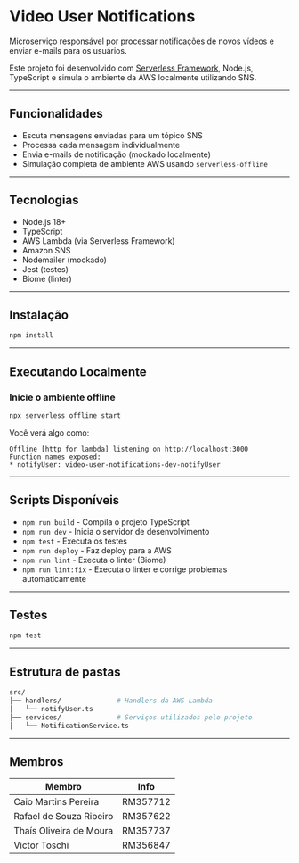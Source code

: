 # Video User Notifications

Microserviço responsável por processar notificações de novos vídeos e enviar e-mails para os usuários.

Este projeto foi desenvolvido com [Serverless Framework](https://www.serverless.com/), Node.js, TypeScript e simula o ambiente da AWS localmente utilizando SNS.

---

## Funcionalidades

- Escuta mensagens enviadas para um tópico SNS
- Processa cada mensagem individualmente
- Envia e-mails de notificação (mockado localmente)
- Simulação completa de ambiente AWS usando `serverless-offline`

---

## Tecnologias

- Node.js 18+
- TypeScript
- AWS Lambda (via Serverless Framework)
- Amazon SNS
- Nodemailer (mockado)
- Jest (testes)
- Biome (linter)

---

## Instalação

```bash
npm install
```

---

## Executando Localmente

### Inicie o ambiente offline

```bash
npx serverless offline start
```

Você verá algo como:

```
Offline [http for lambda] listening on http://localhost:3000
Function names exposed:
* notifyUser: video-user-notifications-dev-notifyUser
```

---

## Scripts Disponíveis

- `npm run build` - Compila o projeto TypeScript
- `npm run dev` - Inicia o servidor de desenvolvimento
- `npm test` - Executa os testes
- `npm run deploy` - Faz deploy para a AWS
- `npm run lint` - Executa o linter (Biome)
- `npm run lint:fix` - Executa o linter e corrige problemas automaticamente

---

## Testes

```bash
npm test
```

---

## Estrutura de pastas

```bash
src/
├── handlers/              # Handlers da AWS Lambda
│   └── notifyUser.ts
├── services/              # Serviços utilizados pelo projeto
│   └── NotificationService.ts
```

---

## Membros

| Membro                        | Info     |
| ----------------------------- | -------- |
| Caio Martins Pereira          | RM357712 |
| Rafael de Souza Ribeiro       | RM357622 |
| Thaís Oliveira de Moura       | RM357737 |
| Victor Toschi                 | RM356847 |